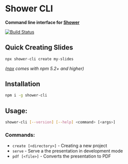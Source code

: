 # Shower CLI

**Command line interface for [Shower](http://shwr.me/)**

[![Build Status](https://travis-ci.org/shower/cli.svg?branch=master)](https://travis-ci.org/shower/cli)

## Quick Creating Slides

```sh
npx shower-cli create my-slides
```

*([npx](https://medium.com/@maybekatz/introducing-npx-an-npm-package-runner-55f7d4bd282b) comes with npm 5.2+ and higher)*

## Installation

```bash
npm i -g shower-cli
```

## Usage:

```bash
shower-cli [--version] [--help] <command> [<args>]
```

### Commands:

 - `create [<directory>]` - Creating a new project
 - `serve` - Serve a the presentation in development mode
 - `pdf [<file>]` - Converts the presentation to PDF
